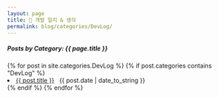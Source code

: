 ```yaml
---
layout: page
title: 🧠 개발 일지 & 생각 
permalink: blog/categories/DevLog/
---
```


<h5>Posts by Category: {{ page.title }}</h5>

<div class="card">
  {% for post in site.categories.DevLog %}
    {% if post.categories contains "DevLog" %}
      <li class="category-posts">
        <a href="{{ post.url }}">{{ post.title }}</a>
        &nbsp;
        <span>{{ post.date | date_to_string }}</span>
      </li>
    {% endif %}
  {% endfor %}
</div>
